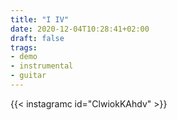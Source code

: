 ```yaml
---
title: "I IV"
date: 2020-12-04T10:28:41+02:00
draft: false
trags:
- demo
- instrumental
- guitar
---
```


{{< instagramc id="ClwiokKAhdv" >}}

